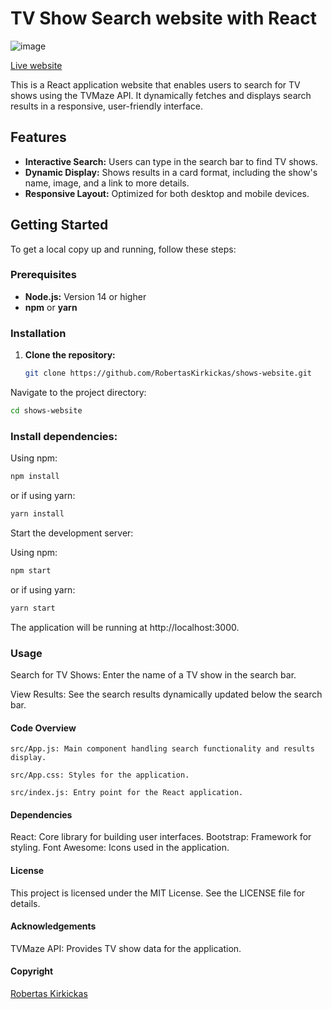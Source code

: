 # TV Show Search website with React
![image](https://github.com/user-attachments/assets/3347f6d3-550c-48ec-ab9b-863834a24d9b)

[Live website](https://showhub.uosweb.co.uk/)

This is a React application website that enables users to search for TV shows using the TVMaze API. It dynamically fetches and displays search results in a responsive, user-friendly interface.

## Features

- **Interactive Search:** Users can type in the search bar to find TV shows.
- **Dynamic Display:** Shows results in a card format, including the show's name, image, and a link to more details.
- **Responsive Layout:** Optimized for both desktop and mobile devices.

## Getting Started

To get a local copy up and running, follow these steps:

### Prerequisites

- **Node.js:** Version 14 or higher
- **npm** or **yarn**

### Installation

1. **Clone the repository:**
   ```bash
   git clone https://github.com/RobertasKirkickas/shows-website.git
   ```
Navigate to the project directory:

```bash
cd shows-website
```

### Install dependencies:

Using npm:

```bash
npm install
```

or if using yarn:

```bash
yarn install
```

Start the development server:

Using npm:

```bash
npm start
```
or if using yarn:

```bash
yarn start
```
The application will be running at http://localhost:3000.

### Usage

Search for TV Shows: Enter the name of a TV show in the search bar.

View Results: See the search results dynamically updated below the search bar.

#### Code Overview

``
src/App.js: Main component handling search functionality and results display.
``

``
src/App.css: Styles for the application.
``

``
src/index.js: Entry point for the React application.
``

#### Dependencies

React: Core library for building user interfaces.
Bootstrap: Framework for styling.
Font Awesome: Icons used in the application.

#### License
This project is licensed under the MIT License. See the LICENSE file for details.

#### Acknowledgements
TVMaze API: Provides TV show data for the application.

#### Copyright
[Robertas Kirkickas](https://github.com/RobertasKirkickas)

